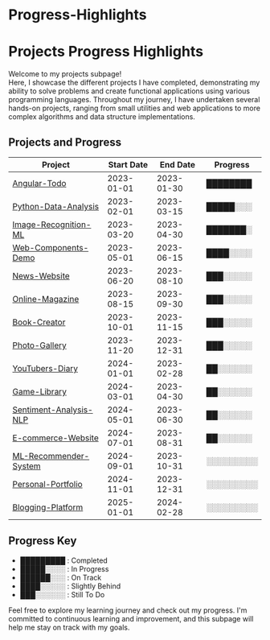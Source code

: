 # Progress-Highlights
# Projects Progress Highlights

Welcome to my projects subpage! <br> Here, I showcase the different projects I have completed, demonstrating my ability to solve problems and create functional applications using various programming languages. Throughout my journey, I have undertaken several hands-on projects, ranging from small utilities and web applications to more complex algorithms and data structure implementations.

## Projects and Progress

| Project                                 | Start Date | End Date   | Progress |
| --------------------------------------- | ---------- | ---------- | -------- |
| [Angular-Todo](https://github.com/Eduardoreisboattini/angular-todo)                      | 2023-01-01 | 2023-01-30 | ████████ |
| [Python-Data-Analysis](https://github.com/Eduardoreisboattini/python-data-analysis)      | 2023-02-01 | 2023-03-15 | █████░░░ |
| [Image-Recognition-ML](https://github.com/Eduardoreisboattini/image-recognition-ml)      | 2023-03-20 | 2023-04-30 | ███████░ |
| [Web-Components-Demo](https://github.com/Eduardoreisboattini/web-components-demo)        | 2023-05-01 | 2023-06-15 | ████░░░░ |
| [News-Website](https://github.com/Eduardoreisboattini/news-website)                      | 2023-06-20 | 2023-08-10 | ███░░░░░ |
| [Online-Magazine](https://github.com/Eduardoreisboattini/online-magazine)                | 2023-08-15 | 2023-09-30 | ███░░░░░ |
| [Book-Creator](https://github.com/Eduardoreisboattini/book-creator)                      | 2023-10-01 | 2023-11-15 | ███░░░░░ |
| [Photo-Gallery](https://github.com/Eduardoreisboattini/photo-gallery)                    | 2023-11-20 | 2023-12-31 | ███░░░░░ |
| [YouTubers-Diary](https://github.com/Eduardoreisboattini/youtubers-diary)                | 2024-01-01 | 2023-02-28 | ██░░░░░░ |
| [Game-Library](https://github.com/Eduardoreisboattini/game-library)                      | 2024-03-01 | 2023-04-30 | ██░░░░░░ |
| [Sentiment-Analysis-NLP](https://github.com/Eduardoreisboattini/sentiment-analysis-nlp)  | 2024-05-01 | 2023-06-30 | ██░░░░░░ |
| [E-commerce-Website](https://github.com/Eduardoreisboattini/e-commerce-website)          | 2024-07-01 | 2023-08-31 | ██░░░░░░ |
| [ML-Recommender-System](https://github.com/Eduardoreisboattini/ml-recommender-system)    | 2024-09-01 | 2023-10-31 | ░░░░░░░░░ |
| [Personal-Portfolio](https://github.com/Eduardoreisboattini/personal-portfolio)          | 2024-11-01 | 2023-12-31 | ░░░░░░░░░ |
| [Blogging-Platform](https://github.com/Eduardoreisboattini/blogging-platform)            | 2025-01-01 | 2024-02-28 | ░░░░░░░░░ |

## Progress Key

- █████████ : Completed
- █████░░░░ : In Progress
- ██████░░░ : On Track
- ████░░░░░ : Slightly Behind
- ███░░░░░░ : Still To Do

Feel free to explore my learning journey and check out my progress. I'm committed to continuous learning and improvement, and this subpage will help me stay on track with my goals.

